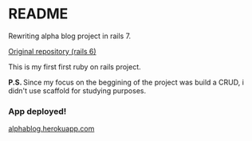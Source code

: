 # README

Rewriting alpha blog project in rails 7.

[Original repository (rails 6)](https://github.com/PedroDrago/alpha-blog)

<p>This is my first first ruby on rails project.</p>


<p> <strong>P.S. </strong> Since my focus on the beggining of the project was build a CRUD, i didn't use scaffold for studying purposes.</p>

<h3>App deployed!</h3>

[alphablog.herokuapp.com](https://alphablog.herokuapp.com)